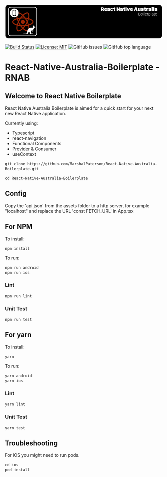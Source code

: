 ![alt text](https://github.com/MarshalPaterson/React-Native-Australia-Boilerplate/blob/master/src/assets/RNAreadme.png?raw=true)

[![Build Status](https://travis-ci.org/MarshalPaterson/React-Native-Australia-Boilerplate.svg?branch=master)](https://travis-ci.org/MarshalPaterson/React-Native-Australia-Boilerplate)
[![License: MIT](https://img.shields.io/badge/License-MIT-yellow.svg)](https://opensource.org/licenses/MIT)
![GitHub issues](https://img.shields.io/github/issues/MarshalPaterson/React-Native-Australia-Boilerplate)
![GitHub top language](https://img.shields.io/github/languages/top/MarshalPaterson/React-Native-Australia-Boilerplate)

# React-Native-Australia-Boilerplate - RNAB

## Welcome to React Native Boilerplate

React Native Australia Boilerplate is aimed for a quick start for your next new React Native application. 

Currently using:
* Typescript
* react-navigation 
* Functional Components
* Provider & Consumer
* useContext

```
git clone https://github.com/MarshalPaterson/React-Native-Australia-Boilerplate.git
```
```
cd React-Native-Australia-Boilerplate
```

## Config
Copy the 'api.json' from the assets folder to a http server, for example "localhost" and replace the URL 'const FETCH_URL' in App.tsx

## For NPM
To install:
```
npm install
```
To run:
```
npm run android
npm run ios
```
### Lint
```
npm run lint
```
### Unit Test
```
npm run test
```

## For yarn
To install:
```
yarn
```
To run:
```
yarn android
yarn ios
```
### Lint
```
yarn lint
```
### Unit Test
```
yarn test
```

## Troubleshooting
For iOS you might need to run pods.
```
cd ios
pod install
```
